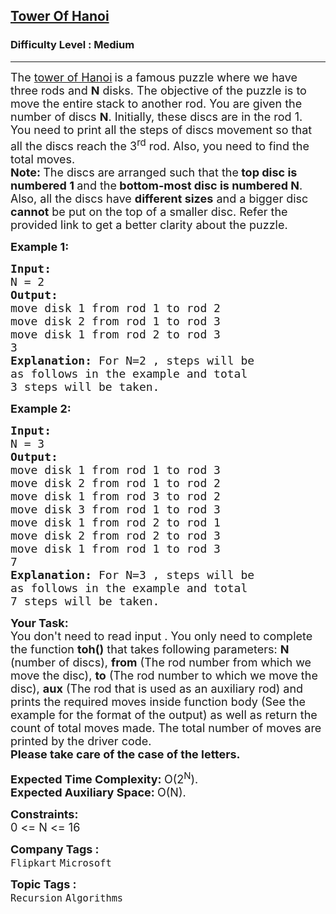 <h2><a href="https://www.geeksforgeeks.org/problems/tower-of-hanoi-1587115621/1?page=5&difficulty=Medium&sortBy=submissions">Tower Of Hanoi</a></h2><h3>Difficulty Level : Medium</h3><hr><div class="problems_problem_content__Xm_eO"><p><span style="font-size: 18px;">The <a href="https://en.wikipedia.org/wiki/Tower_of_Hanoi">tower of Hanoi</a></span> <span style="font-size: 18px;">is a famous puzzle where we have three rods and <strong>N</strong> disks. The objective of the puzzle is to move the entire stack to another rod. You are given the number of discs <strong>N</strong>. Initially, these discs are in the rod 1. You need to print all the steps of discs movement so that all the discs reach the 3<sup>rd</sup> rod. Also, you need to find the total moves.<br><strong>Note: </strong>The discs are arranged such that the<strong> top disc is numbered 1 </strong>and the<strong> bottom-most disc is numbered N</strong>. Also, all the discs have <strong>different sizes</strong> and a bigger disc <strong>cannot</strong> be put on the top of a smaller disc. Refer the provided link to get a better clarity about the puzzle.</span></p>
<p><span style="font-size: 18px;"><strong>Example 1:</strong></span></p>
<pre><span style="font-size: 18px;"><strong>Input:
</strong>N = 2
<strong>Output:
</strong>move disk 1 from rod 1 to rod 2
move disk 2 from rod 1 to rod 3
move disk 1 from rod 2 to rod 3
3<strong>
Explanation: </strong>For N=2&nbsp;, steps will be
as follows in the example and total
3 steps will be taken.</span></pre>
<p><span style="font-size: 18px;"><strong>Example 2:</strong></span></p>
<pre><span style="font-size: 18px;"><strong>Input:
</strong>N = 3
<strong>Output:
</strong>move disk 1 from rod 1 to rod 3
move disk 2 from rod 1 to rod 2
move disk 1 from rod 3 to rod 2
move disk 3 from rod 1 to rod 3
move disk 1 from rod 2 to rod 1
move disk 2 from rod 2 to rod 3
move disk 1 from rod 1 to rod 3
7<strong>
Explanation: </strong>For N=3 , steps will be
as follows in the example and total
7 steps will be taken.</span>
</pre>
<p><strong><span style="font-size: 18px;">Your Task:</span></strong><br><span style="font-size: 18px;">You don't need to read input . You only need to complete the function <strong>toh()</strong> that takes following parameters: <strong>N</strong> (number of discs),&nbsp;<strong>from</strong> (The rod number from which we move the disc), <strong>to</strong> (The rod number to which we move the disc),&nbsp;<strong>aux</strong> (The rod that is used as an auxiliary rod)&nbsp;and prints the required moves inside function body (See the example for the format of the output) as well as return the count of total moves made.&nbsp;The total number of moves are printed by the driver code.<br><strong>Please take care of the case of the letters.</strong></span></p>
<p><span style="font-size: 18px;"><strong>Expected Time Complexity:&nbsp;</strong>O(2<sup>N</sup>).<br><strong>Expected Auxiliary Space:&nbsp;</strong>O(N).</span></p>
<p><strong><span style="font-size: 18px;">Constraints:</span></strong><br><span style="font-size: 18px;">0 &lt;= N &lt;= 16</span></p></div><p><span style=font-size:18px><strong>Company Tags : </strong><br><code>Flipkart</code>&nbsp;<code>Microsoft</code>&nbsp;<br><p><span style=font-size:18px><strong>Topic Tags : </strong><br><code>Recursion</code>&nbsp;<code>Algorithms</code>&nbsp;